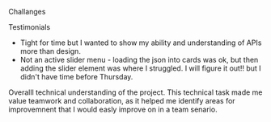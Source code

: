 Challanges

Testimonials
   - Tight for time but I wanted to show my ability and understanding of APIs more than design.
   - Not an active slider menu - loading the json into cards was ok, but then adding the slider element was where I struggled. I will figure it out!! but I didn't have time before Thursday.


Overalll technical understanding of the project. This technical task made me value teamwork and collaboration, as it helped me identify areas for improvemnent that I would easly improve on in a team senario.